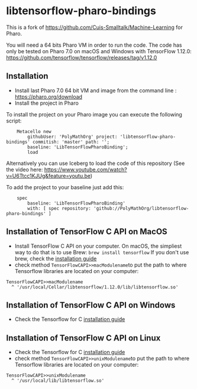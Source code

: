 # libtensorflow-pharo-bindings

This is a fork of https://github.com/Cuis-Smalltalk/Machine-Learning for Pharo.

You will need a 64 bits Pharo VM in order to run the code. The code has only be tested on Pharo 7.0 on macOS and Windows with TensorFlow 1.12.0: https://github.com/tensorflow/tensorflow/releases/tag/v1.12.0

## Installation

- Install last Pharo 7.0 64 bit VM and image from the command line : https://pharo.org/download
- Install the project in Pharo
  
To install the project on your Pharo image you can execute the following script:

```Smalltalk
    Metacello new
    	githubUser: 'PolyMathOrg' project: 'libtensorflow-pharo-bindings' commitish: 'master' path: '';
    	baseline: 'LibTensorFlowPharoBinding';
    	load
```

Alternatively you can use Iceberg to load the code of this repository (See the video here: https://www.youtube.com/watch?v=U6Ttcc1KJUg&feature=youtu.be)

To add the project to your baseline just add this:

```Smalltalk
    spec
    	baseline: 'LibTensorFlowPharoBinding'
    	with: [ spec repository: 'github://PolyMathOrg/libtensorflow-pharo-bindings' ]
```

## Installation of TensorFlow C API on MacOS
- Install TensorFlow C API on your computer. On macOS, the simpliest way to do that is to use Brew:
```brew install tensorflow```
  If you don't use brew, check the [installation guide](https://www.tensorflow.org/install/lang_c)
- check method ```TensorFlowCAPI>>macModulename```to put the path to where Tensorflow libraries are located on your computer:
```Smalltalk
TensorFlowCAPI>>macModulename
  ^ '/usr/local/Cellar/libtensorflow/1.12.0/lib/libtensorflow.so'
  ```
## Installation of TensorFlow C API on Windows
- Check the Tensorflow for C [installation guide](https://www.tensorflow.org/install/lang_c)

## Installation of TensorFlow C API on Linux
- Check the Tensorflow for C [installation guide](https://www.tensorflow.org/install/lang_c)
- check method ```TensorFlowCAPI>>unixModulename```to put the path to where Tensorflow libraries are located on your computer:
```Smalltalk
TensorFlowCAPI>>unixModulename
  ^ '/usr/local/lib/libtensorflow.so'
  ```
